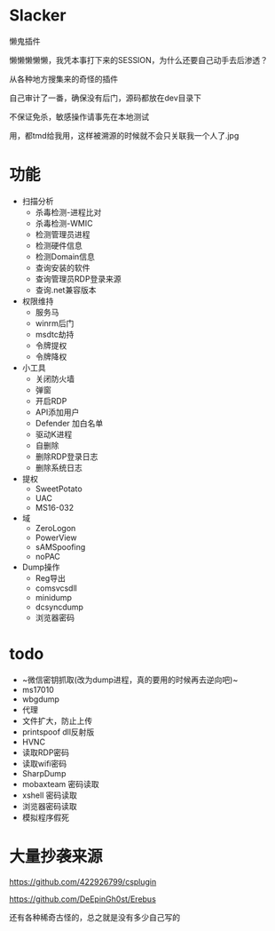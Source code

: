 # Slacker
懒鬼插件

懒懒懒懒懒，我凭本事打下来的SESSION，为什么还要自己动手去后渗透？

从各种地方搜集来的奇怪的插件

自己审计了一番，确保没有后门，源码都放在dev目录下

不保证免杀，敏感操作请事先在本地测试

用，都tmd给我用，这样被溯源的时候就不会只关联我一个人了.jpg

# 功能

- 扫描分析
	- 杀毒检测-进程比对
	- 杀毒检测-WMIC
	- 检测管理员进程
	- 检测硬件信息
	- 检测Domain信息
	- 查询安装的软件
	- 查询管理员RDP登录来源
	- 查询.net兼容版本
- 权限维持
	- 服务马
	- winrm后门
	- msdtc劫持
	- 令牌提权
	- 令牌降权
- 小工具
	- 关闭防火墙
	- 弹窗
	- 开启RDP
	- API添加用户
	- Defender 加白名单
	- 驱动K进程
	- 自删除
	- 删除RDP登录日志
	- 删除系统日志
- 提权
	- SweetPotato
	- UAC
	- MS16-032
- 域
	- ZeroLogon
	- PowerView
	- sAMSpoofing
	- noPAC
- Dump操作
	- Reg导出
	- comsvcsdll
	- minidump
	- dcsyncdump
	- 浏览器密码
# todo

- ~微信密钥抓取(改为dump进程，真的要用的时候再去逆向吧)~ 
- ms17010
- wbgdump
- 代理
- 文件扩大，防止上传
- printspoof dll反射版
- HVNC
- 读取RDP密码
- 读取wifi密码
- SharpDump
- mobaxteam 密码读取
- xshell 密码读取
- 浏览器密码读取
- 模拟程序假死

# 大量抄袭来源

https://github.com/422926799/csplugin

https://github.com/DeEpinGh0st/Erebus

还有各种稀奇古怪的，总之就是没有多少自己写的
